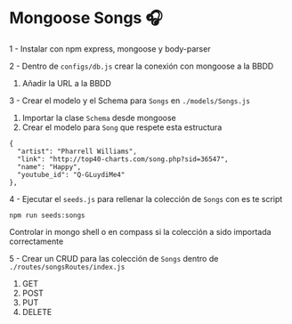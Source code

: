 # Mongoose Songs 🎧

1 - Instalar con npm express, mongoose y body-parser

2 - Dentro de `configs/db.js` crear la conexión con mongoose a la BBDD

1. Añadir la URL a la BBDD

3 - Crear el modelo y el Schema para `Songs` en `./models/Songs.js`

1. Importar la clase `Schema` desde mongoose
2. Crear el modelo para `Song` que respete esta estructura 
```
{
  "artist": "Pharrell Williams",
  "link": "http://top40-charts.com/song.php?sid=36547",
  "name": "Happy",
  "youtube_id": "Q-GLuydiMe4"
},
```
4 - Ejecutar el `seeds.js` para rellenar la colección de `Songs` con es te script
```
npm run seeds:songs
```
Controlar in mongo shell o en compass si la colección a sido importada correctamente

5 - Crear un CRUD para las colección de `Songs` dentro de `./routes/songsRoutes/index.js`

1. GET
2. POST
3. PUT
4. DELETE